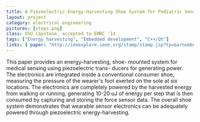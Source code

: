 ```yaml
---
title: A Piezoelectric Energy-Harvesting Shoe System for Podiatric Sensing
layout: project
category: electrical engineering
pictures: [steps.png]
class: OSU Capstone, accepted to EMBC '14
tags: ["Energy harvesting", "Embedded development", "C++/Qt"]
links: { paper: "http://ieeexplore.ieee.org/stamp/stamp.jsp?tp=&arnumber=6943668&isnumber=6943513" }
---
```

This paper provides an energy-harvesting, shoe- mounted system for medical sensing using
piezoelectric trans- ducers for generating power. The electronics are integrated inside a
conventional consumer shoe, measuring the pressure of the wearer's foot exerted on the sole at six
locations. The electronics are completely powered by the harvested energy from walking or running,
generating 10-20 uJ of energy per step that is then consumed by capturing and storing the force
sensor data. The overall shoe system demonstrates that wearable sensor electronics can be adequately
powered through piezoelectric energy-harvesting.

